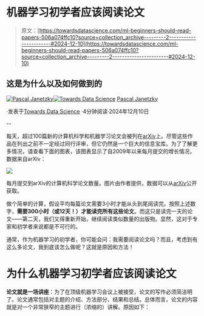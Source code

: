 # 机器学习初学者应该阅读论文

> 原文：[https://towardsdatascience.com/ml-beginners-should-read-papers-506a074ffc10?source=collection_archive---------2-----------------------#2024-12-10](https://towardsdatascience.com/ml-beginners-should-read-papers-506a074ffc10?source=collection_archive---------2-----------------------#2024-12-10)

## 这是为什么以及如何做到的

[](https://pascaljanetzky.medium.com/?source=post_page---byline--506a074ffc10--------------------------------)[![Pascal Janetzky](../Images/43d68509b63c5f9b3fc9cef3cbfc1a88.png)](https://pascaljanetzky.medium.com/?source=post_page---byline--506a074ffc10--------------------------------)[](https://towardsdatascience.com/?source=post_page---byline--506a074ffc10--------------------------------)[![Towards Data Science](../Images/a6ff2676ffcc0c7aad8aaf1d79379785.png)](https://towardsdatascience.com/?source=post_page---byline--506a074ffc10--------------------------------) [Pascal Janetzky](https://pascaljanetzky.medium.com/?source=post_page---byline--506a074ffc10--------------------------------)

·发表于[Towards Data Science](https://towardsdatascience.com/?source=post_page---byline--506a074ffc10--------------------------------) ·4分钟阅读·2024年12月10日

--

每天，超过100篇新的计算机科学和机器学习论文会被列在[arXiv](https://tableau.cornell.edu/t/PublicContent/views/arXivSubmissions/LineGraphByArchive)上。尽管这些作品在列出之前不一定经过同行评审，但它仍然是一个巨大的信息宝库。为了了解更多情况，请查看下面的图表，该图表显示了自2009年以来每月提交的增长情况，数据来自arXiv：

![](../Images/534de150e99ba40cf9a27e624843d4ba.png)

每月提交到arXiv的计算机科学论文数量。图片由作者提供，数据可以从[arXiv](https://info.arxiv.org/about/reports/submission_category_by_year.html)公开获取。

做个简单的计算，假设平均每篇论文需要3小时才能从头到尾阅读完。按照上述数字，**需要300小时（或12天！）才能读完所有这些论文**。而这只是读完一天的论文——第二天，我们又得重新开始，继续阅读类似数量的出版物。显然，这对于专家和初学者来说都是不可行的。

通常，作为机器学习的初学者，你可能会问：我需要阅读论文吗？而且，考虑到有这么多论文，我到底该怎么做呢？这就是原因和方法！

# 为什么机器学习初学者应该阅读论文

**论文就是一场讲座**：为了在顶级机器学习会议上被接受，论文的写作必须简洁明了。论文通常包括对主题的介绍、方法部分、结果和总结。总体而言，论文的内容就是对一个非常狭窄的主题进行（浓缩的）讲解。原因如下：
